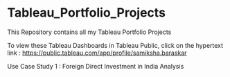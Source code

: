 # Tableau_Portfolio_Projects
This Repository contains all my Tableau Portfolio Projects

To view these Tableau Dashboards in Tableau Public, click on the hypertext link : https://public.tableau.com/app/profile/samiksha.baraskar

Use Case Study 1 : Foreign Direct Investment in India Analysis


